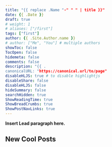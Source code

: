 ```yaml
---
title: "{{ replace .Name "-" " " | title }}"
date: {{ .Date }}
draft: true
# weight: 1
# aliases: ["/first"]
tags: ["first"]
author: {{ .Site.Author.name }}
# author: ["Me", "You"] # multiple authors
showToc: false
TocOpen: false
hidemeta: false
comments: false
description: "{{ .
canonicalURL: "https://canonical.url/to/page"
disableHLJS: true # to disable highlightjs
disableShare: false
disableHLJS: false
hideSummary: false
searchHidden: true
ShowReadingTime: true
ShowBreadCrumbs: true
ShowPostNavLinks: true
---
```


**Insert Lead paragraph here.**

## New Cool Posts

